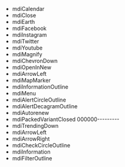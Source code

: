 * mdiCalendar
* mdiClose
* mdiEarth
* mdiFacebook
* mdiInstagram
* mdiTwitter
* mdiYoutube
* mdiMagnify
* mdiChevronDown
* mdiOpenInNew
* mdiArrowLeft
* mdiMapMarker
* mdiInformationOutline
* mdiMenu
* mdiAlertCircleOutline
* mdiAlertDecagramOutline
* mdiAutorenew
* mdiPackedVariantClosed 000000---------
* mdiTrendingDown
* mdiArrowLeft
* mdiArrowRight
* mdiCheckCircleOutline
* mdiInformation
* mdiFilterOutline
